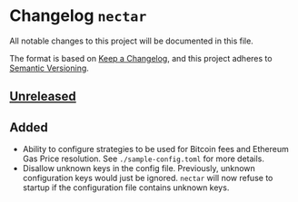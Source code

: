 # Changelog `nectar`

All notable changes to this project will be documented in this file.

The format is based on [Keep a Changelog](https://keepachangelog.com/en/1.0.0/),
and this project adheres to [Semantic Versioning](https://semver.org/spec/v2.0.0.html).

## [Unreleased]

## Added

-   Ability to configure strategies to be used for Bitcoin fees and Ethereum Gas Price resolution.
    See `./sample-config.toml` for more details.
-   Disallow unknown keys in the config file.
Previously, unknown configuration keys would just be ignored.
`nectar` will now refuse to startup if the configuration file contains unknown keys.

[Unreleased]: https://github.com/comit-network/comit-rs/compare/d5d26e42a2d8dd026ae94f2c8a9e0bd80ab81133...HEAD
